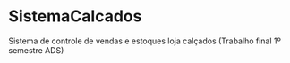 # SistemaCalcados
Sistema de controle de vendas e estoques loja calçados (Trabalho final 1º semestre ADS)
